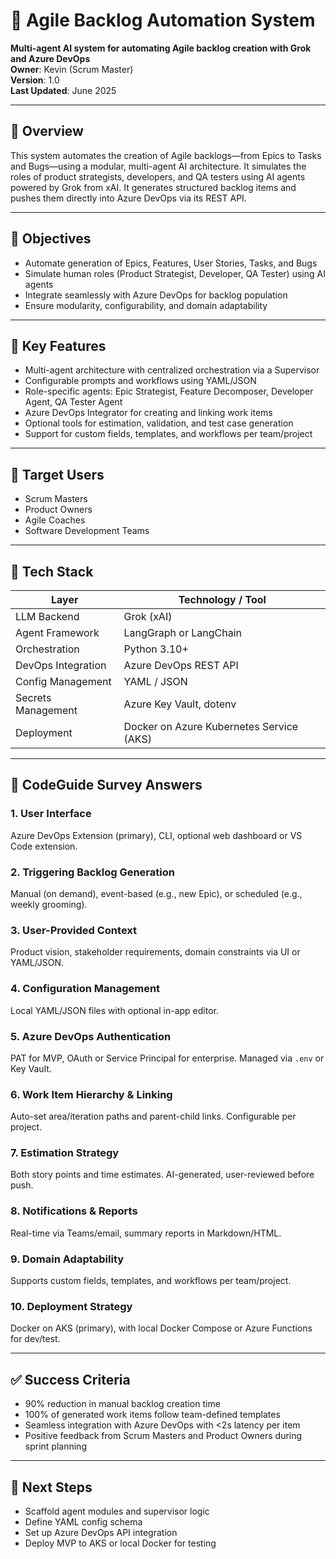 # 📘 Agile Backlog Automation System  
**Multi-agent AI system for automating Agile backlog creation with Grok and Azure DevOps**  
**Owner**: Kevin (Scrum Master)  
**Version**: 1.0  
**Last Updated**: June 2025

---

## 🧭 Overview

This system automates the creation of Agile backlogs—from Epics to Tasks and Bugs—using a modular, multi-agent AI architecture. It simulates the roles of product strategists, developers, and QA testers using AI agents powered by Grok from xAI. It generates structured backlog items and pushes them directly into Azure DevOps via its REST API.

---

## 🎯 Objectives

- Automate generation of Epics, Features, User Stories, Tasks, and Bugs  
- Simulate human roles (Product Strategist, Developer, QA Tester) using AI agents  
- Integrate seamlessly with Azure DevOps for backlog population  
- Ensure modularity, configurability, and domain adaptability  

---

## 🧠 Key Features

- Multi-agent architecture with centralized orchestration via a Supervisor  
- Configurable prompts and workflows using YAML/JSON  
- Role-specific agents: Epic Strategist, Feature Decomposer, Developer Agent, QA Tester Agent  
- Azure DevOps Integrator for creating and linking work items  
- Optional tools for estimation, validation, and test case generation  
- Support for custom fields, templates, and workflows per team/project  

---

## 👥 Target Users

- Scrum Masters  
- Product Owners  
- Agile Coaches  
- Software Development Teams  

---

## 🧰 Tech Stack

| Layer                  | Technology / Tool                             |
|------------------------|-----------------------------------------------|
| LLM Backend            | Grok (xAI)                                    |
| Agent Framework        | LangGraph or LangChain                        |
| Orchestration          | Python 3.10+                                  |
| DevOps Integration     | Azure DevOps REST API                         |
| Config Management      | YAML / JSON                                   |
| Secrets Management     | Azure Key Vault, dotenv                       |
| Deployment             | Docker on Azure Kubernetes Service (AKS)      |

---

## 📌 CodeGuide Survey Answers

### 1. User Interface
Azure DevOps Extension (primary), CLI, optional web dashboard or VS Code extension.

### 2. Triggering Backlog Generation
Manual (on demand), event-based (e.g., new Epic), or scheduled (e.g., weekly grooming).

### 3. User-Provided Context
Product vision, stakeholder requirements, domain constraints via UI or YAML/JSON.

### 4. Configuration Management
Local YAML/JSON files with optional in-app editor.

### 5. Azure DevOps Authentication
PAT for MVP, OAuth or Service Principal for enterprise. Managed via `.env` or Key Vault.

### 6. Work Item Hierarchy & Linking
Auto-set area/iteration paths and parent-child links. Configurable per project.

### 7. Estimation Strategy
Both story points and time estimates. AI-generated, user-reviewed before push.

### 8. Notifications & Reports
Real-time via Teams/email, summary reports in Markdown/HTML.

### 9. Domain Adaptability
Supports custom fields, templates, and workflows per team/project.

### 10. Deployment Strategy
Docker on AKS (primary), with local Docker Compose or Azure Functions for dev/test.

---

## ✅ Success Criteria

- 90% reduction in manual backlog creation time  
- 100% of generated work items follow team-defined templates  
- Seamless integration with Azure DevOps with <2s latency per item  
- Positive feedback from Scrum Masters and Product Owners during sprint planning  

---

## 📂 Next Steps

- Scaffold agent modules and supervisor logic  
- Define YAML config schema  
- Set up Azure DevOps API integration  
- Deploy MVP to AKS or local Docker for testing  